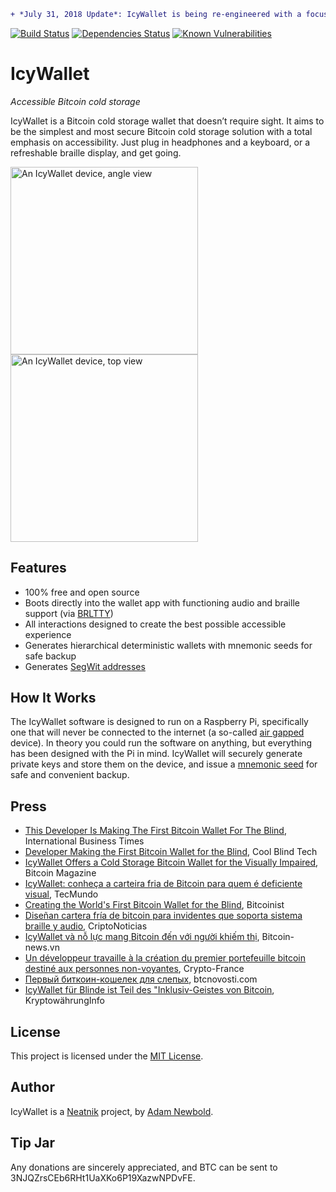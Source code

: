 ```diff
+ *July 31, 2018 Update*: IcyWallet is being re-engineered with a focus on security and stability. Watch this space for details.
```

[![Build Status](https://travis-ci.org/neatnik/IcyWallet.svg?branch=master)](https://travis-ci.org/neatnik/IcyWallet)
[![Dependencies Status](https://david-dm.org/neatnik/icywallet/status.svg)](https://david-dm.org/neatnik/icywallet)
[![Known Vulnerabilities](https://snyk.io/test/github/neatnik/icywallet/badge.svg)](https://snyk.io/test/github/neatnik/icywallet)

# IcyWallet

_Accessible Bitcoin cold storage_

IcyWallet is a Bitcoin cold storage wallet that doesn’t require sight. It aims to be the simplest and most secure Bitcoin cold storage solution with a total emphasis on accessibility. Just plug in headphones and a keyboard, or a refreshable braille display, and get going.

[<img src="https://neatnik.net/bitcoin/icywallet/icywallet_angle.jpg" width="300" height="300" alt="An IcyWallet device, angle view" title="An IcyWallet device, angle view">](https://neatnik.net/bitcoin/icywallet/icywallet_angle.jpg)
[<img src="https://neatnik.net/bitcoin/icywallet/icywallet_overhead.jpg" width="300" height="300" alt="An IcyWallet device, top view" title="An IcyWallet device, top view">](https://neatnik.net/bitcoin/icywallet/icywallet_overhead.jpg)

## Features

* 100% free and open source
* Boots directly into the wallet app with functioning audio and braille support (via [BRLTTY](https://github.com/brltty/brltty))
* All interactions designed to create the best possible accessible experience
* Generates hierarchical deterministic wallets with mnemonic seeds for safe backup
* Generates [SegWit addresses](https://segwit.org)

## How It Works

The IcyWallet software is designed to run on a Raspberry Pi, specifically one that will never be connected to the internet (a so-called [air gapped](https://en.wikipedia.org/wiki/Air_gap_(networking)) device). In theory you could run the software on anything, but everything has been designed with the Pi in mind. IcyWallet will securely generate private keys and store them on the device, and issue a [mnemonic seed](https://en.bitcoin.it/wiki/Mnemonic_phrase) for safe and convenient backup.

## Press

- [This Developer Is Making The First Bitcoin Wallet For The Blind](http://www.ibtimes.com/developer-making-first-bitcoin-wallet-blind-2618126), International Business Times
- [Developer Making the First Bitcoin Wallet for the Blind](https://coolblindtech.com/developer-making-the-first-bitcoin-wallet-for-the-blind/), Cool Blind Tech
- [IcyWallet Offers a Cold Storage Bitcoin Wallet for the Visually Impaired](https://bitcoinmagazine.com/articles/icywallet-offers-cold-storage-bitcoin-wallet-visually-impaired/), Bitcoin Magazine
- [IcyWallet: conheça a carteira fria de Bitcoin para quem é deficiente visual](https://www.tecmundo.com.br/produto/124366-icywallet-conheca-carteira-fria-bitcoin-deficiente-visual.htm), TecMundo
- [Creating the World's First Bitcoin Wallet for the Blind](http://bitcoinist.com/creating-worlds-first-bitcoin-wallet-blind/), Bitcoinist
- [Diseñan cartera fría de bitcoin para invidentes que soporta sistema braille y audio](https://criptonoticias.com/carteras/disenan-cartera-fria-bitcoin-invidentes-soporta-sistema-braille-audio/), CriptoNoticias
- [IcyWallet và nỗ lực mang Bitcoin đến với người khiếm thị](https://bitcoin-news.vn/icywallet-va-no-luc-mang-bitcoin-den-voi-nguoi-khiem-thi/), Bitcoin-news.vn
- [Un développeur travaille à la création du premier portefeuille bitcoin destiné aux personnes non-voyantes](https://www.crypto-france.com/un-developpeur-travaille-a-la-creation-du-premier-portefeuille-bitcoin-destine-aux-personnes-non-voyantes/), Crypto-France
- [Первый биткоин-кошелек для слепых](https://btcnovosti.com/articles/pervyiy-bitkoin-koshelek-dlya-slepyih/), btcnovosti.com
- [IcyWallet für Blinde ist Teil des "Inklusiv-Geistes von Bitcoin](http://www.kryptowaehrunginfo.com/l/icy-wallet-fur-blinde-ist-teil-des-inklusiv-geistes-von-bitcoin/), KryptowährungInfo

## License

This project is licensed under the [MIT License](LICENSE.md).

## Author

IcyWallet is a [Neatnik](https://neatnik.net/) project, by [Adam Newbold](https://adam.lol/).

## Tip Jar

Any donations are sincerely appreciated, and BTC can be sent to 3NJQZrsCEb6RHt1UaXKo6P19XazwNPDvFE.